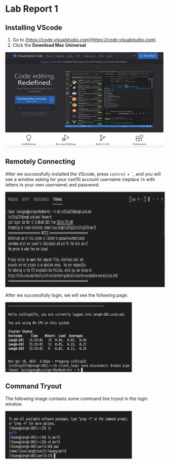 # Lab Report 1

## Installing VScode
1. Go to [https://code.visualstudio.com](https://code.visualstudio.com)
2. Click the **Download Mac Universal**
<img src="lab1_img/vs.jpg" alt="Image" width="500" height="300">

## Remotely Connecting
After we successfully installed the VScode, press `control` + ``` ` ```, and you will see a window asking for your cse15l account username (replace `lh` with letters in your own username) and password. 

<img src="lab1_img/loginwindow.png" alt="Image" width="1000" height="300">

After we successfully login, we will see the following page.

<img src="lab1_img/loginpage.png" alt="Image" width="400" height="220">

## Command Tryout
The following image contains some command line tryout in the login window.

<img src="lab1_img/command_tryout.png" alt="Image" width="400" height="150">
